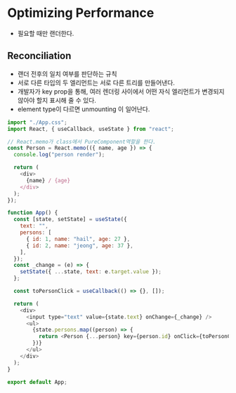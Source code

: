 # Optimizing Performance
- 필요할 때만 랜더한다.

## Reconciliation
- 랜더 전후의 일치 여부를 판단하는 규칙
- 서로 다른 타입의 두 엘리먼트는 서로 다른 트리를 만들어낸다.
- 개발자가 key prop을 통해, 여러 렌더링 사이에서 어떤 자식 엘리먼트가 변경되지 않아야 할지 표시해 줄 수 있다.
- element type이 다르면 unmounting 이 일어난다.

```js
import "./App.css";
import React, { useCallback, useState } from "react";

// React.memo가 class에서 PureComponent역할을 한다.
const Person = React.memo(({ name, age }) => {
  console.log("person render");

  return (
    <div>
      {name} / {age}
    </div>
  );
});

function App() {
  const [state, setState] = useState({
    text: "",
    persons: [
      { id: 1, name: "hail", age: 27 },
      { id: 2, name: "jeong", age: 37 },
    ],
  });
  const _change = (e) => {
    setState({ ...state, text: e.target.value });
  };

  const toPersonClick = useCallback(() => {}, []);

  return (
    <div>
      <input type="text" value={state.text} onChange={_change} />
      <ul>
        {state.persons.map((person) => {
          return <Person {...person} key={person.id} onClick={toPersonClick} />;
        })}
      </ul>
    </div>
  );
}

export default App;
```
